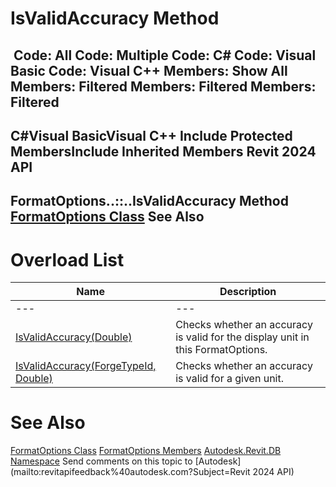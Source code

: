 # IsValidAccuracy Method

﻿
 Code: All Code: Multiple Code: C# Code: Visual Basic Code: Visual C++  Members: Show All Members: Filtered Members: Filtered Members: Filtered   
---  
C#Visual BasicVisual C++
Include Protected MembersInclude Inherited Members
Revit 2024 API  
---  
FormatOptions..::..IsValidAccuracy Method   
[FormatOptions Class](70f78207-1109-3906-8e67-cd27df1f0ae8.md "FormatOptions Class") See Also  
---  
# Overload List
| Name | Description |
| --- | --- |
| --- | --- | --- |
| [IsValidAccuracy(Double)](64a12011-e340-8516-2007-9c6dfc35f86e.md "IsValidAccuracy Method \(Double\)") | Checks whether an accuracy is valid for the display unit in this FormatOptions. |
| [IsValidAccuracy(ForgeTypeId, Double)](50a5534d-a99f-cdfa-0259-431c0fcc7cc3.md "IsValidAccuracy Method \(ForgeTypeId, Double\)") | Checks whether an accuracy is valid for a given unit. |

# See Also
[FormatOptions Class](70f78207-1109-3906-8e67-cd27df1f0ae8.md "FormatOptions Class")
[FormatOptions Members](4b317c87-727e-b8e9-3f0b-2b5479090fb7.md "FormatOptions Members")
[Autodesk.Revit.DB Namespace](87546ba7-461b-c646-cbb1-2cb8f5bff8b2.md "Autodesk.Revit.DB Namespace")
Send comments on this topic to [Autodesk](mailto:revitapifeedback%40autodesk.com?Subject=Revit 2024 API)